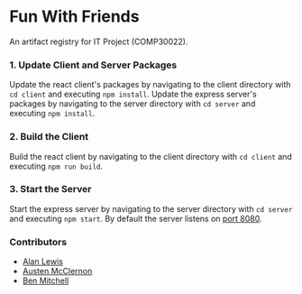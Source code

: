 # Fun With Friends
An artifact registry for IT Project (COMP30022).

### 1. Update Client and Server Packages
Update the react client's packages by navigating to the client directory with `cd client` and executing `npm install`.
Update the express server's packages by navigating to the server directory with `cd server` and executing `npm install`.

### 2. Build the Client
Build the react client by navigating to the client directory with `cd client` and executing `npm run build`.

### 3. Start the Server
Start the express server by navigating to the server directory with `cd server` and executing `npm start`.
By default the server listens on [port 8080](http://localhost:8080).

### Contributors
- [Alan Lewis](https://github.com/alanlewis764)
- [Austen McClernon](https://github.com/kvoli)
- [Ben Mitchell](https://github.com/Dezyh)


